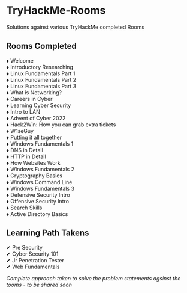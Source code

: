 # TryHackMe-Rooms
Solutions against various TryHackMe completed Rooms

## Rooms Completed

♦ Welcome \
♦ Introductory Researching \
♦ Linux Fundamentals Part 1 \
♦ Linux Fundamentals Part 2 \
♦ Linux Fundamentals Part 3 \
♦ What is Networking? \
♦ Careers in Cyber \
♦ Learning Cyber Security \
♦ Intro to LAN \
♦ Advent of Cyber 2022 \
♦ Hack2Win: How you can grab extra tickets \
♦ W1seGuy \
♦ Putting it all together \
♦ Windows Fundamentals 1 \
♦ DNS in Detail \
♦ HTTP in Detail \
♦ How Websites Work \
♦ Windows Fundamentals 2 \
♦ Cryptography Basics \
♦ Windows Command Line \
♦ Windows Fundamentals 3 \
♦ Defensive Security Intro \
♦ Offensive Security Intro \
♦ Search Skills \
♦ Active Directory Basics



<!-- ♦ How Websites Work  -->

## Learning Path Takens

✔ Pre Security \
✔ Cyber Security 101 \
✔ Jr Penetration Tester \
✔ Web Fundamentals




*Complete approach taken to solve the problem statements agsinst the tooms - to be shared soon*

